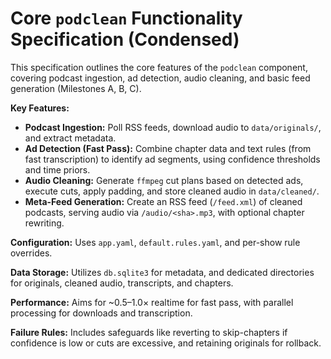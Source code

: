 # Core `podclean` Functionality Specification (Condensed)

This specification outlines the core features of the `podclean` component, covering podcast ingestion, ad detection, audio cleaning, and basic feed generation (Milestones A, B, C).

**Key Features:**
*   **Podcast Ingestion:** Poll RSS feeds, download audio to `data/originals/`, and extract metadata.
*   **Ad Detection (Fast Pass):** Combine chapter data and text rules (from fast transcription) to identify ad segments, using confidence thresholds and time priors.
*   **Audio Cleaning:** Generate `ffmpeg` cut plans based on detected ads, execute cuts, apply padding, and store cleaned audio in `data/cleaned/`.
*   **Meta-Feed Generation:** Create an RSS feed (`/feed.xml`) of cleaned podcasts, serving audio via `/audio/<sha>.mp3`, with optional chapter rewriting.

**Configuration:** Uses `app.yaml`, `default.rules.yaml`, and per-show rule overrides.

**Data Storage:** Utilizes `db.sqlite3` for metadata, and dedicated directories for originals, cleaned audio, transcripts, and chapters.

**Performance:** Aims for ~0.5–1.0× realtime for fast pass, with parallel processing for downloads and transcription.

**Failure Rules:** Includes safeguards like reverting to skip-chapters if confidence is low or cuts are excessive, and retaining originals for rollback.